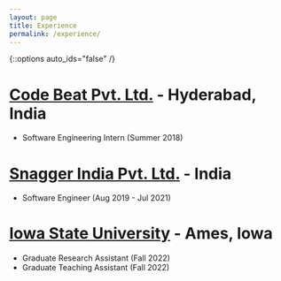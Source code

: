 ```yaml
---
layout: page
title: Experience
permalink: /experience/
---
```

{::options auto_ids="false" /}



# [Code Beat Pvt. Ltd.](https://codebeat.in/) - Hyderabad, India
  
   * Software Engineering Intern (Summer 2018)


# [Snagger India Pvt. Ltd.](https://snagger.in/) - India

 * Software Engineer (Aug 2019 - Jul 2021)


# [Iowa State University](https://www.ece.iastate.edu/) - Ames, Iowa 

   * Graduate Research Assistant (Fall 2022)
   * Graduate Teaching Assistant (Fall 2022)
